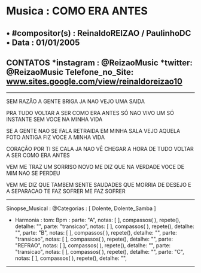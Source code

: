 # Musica : COMO ERA ANTES
• #compositor(s) : ReinaldoREIZAO / PaulinhoDC
• Data : 01/01/2005
---
CONTATOS
*instagram : @ReizaoMusic   *twitter: @ReizaoMusic
Telefone_no_Site: www.sites.google.com/view/reinaldoreizao10
---
------------------------------------

SEM RAZÃO A GENTE BRIGA
JA NAO VEJO UMA SAIDA

PRA TUDO VOLTAR A SER COMO ERA ANTES
SÓ NAO VIVO UM SÓ INSTANTE
SEM VOCE NA MINHA VIDA

SE A GENTE NAO SE FALA
RETRAIDA EM MINHA SALA
VEJO AQUELA FOTO ANTIGA
FIZ VOCE A MINHA VIDA

CORAÇÃO POR TI SE CALA
JA NAO VÊ CHEGAR A HORA
DE TUDO VOLTAR
A SER COMO ERA ANTES

VEM ME TRAZ UM SORRISO NOVO
ME DIZ QUE NA VERDADE
VOCE DE MIM NAO SE PERDEU

VEM ME DIZ
QUE TAMBEM SENTE SAUDADES
QUE MORRIA DE DESEJO
E A SEPARACAO TE FAZ SOFRER
ME FAZ SOFRER

-------------------------------------

Sinopse_Musical :
@Categorias : [ Dolente, Dolente_Samba ]

* Harmonia :
tom:
Bpm :
parte: "A", notas: [  ], compassos( ),  repete(), detalhe: "",
parte: "transicao", notas: [  ], compassos( ),   repete(), detalhe: "",
parte: "B", notas: [  ], compassos( ),   repete(), detalhe: "",
parte: "transicao", notas: [  ], compassos( ),   repete(), detalhe: "",
parte: "REFRAO", notas: [  ], compassos( ),   repete(), detalhe: "",
parte: "transicao", notas: [  ], compassos( ),   repete(), detalhe: "",
parte: "C", notas: [  ], compassos( ),   repete(), detalhe: "",

------------------------------------